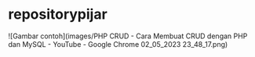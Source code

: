 # repositorypijar
![Gambar contoh](images/PHP CRUD - Cara Membuat CRUD dengan PHP dan MySQL - YouTube - Google Chrome 02_05_2023 23_48_17.png)
